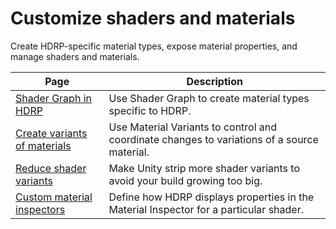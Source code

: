 # Customize shaders and materials

Create HDRP-specific material types, expose material properties, and manage shaders and materials.

|Page|Description|
|-|-|
|[Shader Graph in HDRP](shader-graph.md)|Use Shader Graph to create material types specific to HDRP.|
|[Create variants of materials](create-variants-of-materials.md)|Use Material Variants to control and coordinate changes to variations of a source material.|
|[Reduce shader variants](reduce-shader-variants.md)|Make Unity strip more shader variants to avoid your build growing too big.|
|[Custom material inspectors](custom-material-inspectors.md)|Define how HDRP displays properties in the Material Inspector for a particular shader.|
